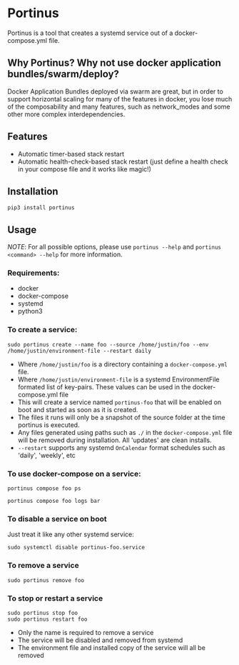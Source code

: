 # Portinus
Portinus is a tool that creates a systemd service out of a docker-compose.yml file.

## Why Portinus? Why not use docker application bundles/swarm/deploy?
Docker Application Bundles deployed via swarm are great, but in order to support horizontal scaling for many of the features in docker, you lose much of the composability and many features, such as network_modes and some other more complex interdependencies.


## Features
* Automatic timer-based stack restart
* Automatic health-check-based stack restart (just define a health check in your compose file and it works like magic!)

## Installation
`pip3 install portinus`

## Usage
*NOTE*: For all possible options, please use `portinus --help` and `portinus <command> --help` for more information.

### Requirements:
* docker
* docker-compose
* systemd
* python3

### To create a service:
```
sudo portinus create --name foo --source /home/justin/foo --env /home/justin/environment-file --restart daily
```

* Where `/home/justin/foo` is a directory containing a `docker-compose.yml` file.
* Where `/home/justin/environment-file` is a systemd EnvironmentFile formated list of key-pairs. These values can be used in the docker-compose.yml file
* This will create a service named `portinus-foo` that will be enabled on boot and started as soon as it is created. 
* The files it runs will only be a snapshot of the source folder at the time portinus is executed.
* Any files generated using paths such as `./` in the `docker-compose.yml` file will be removed during installation. All 'updates' are clean installs.
* `--restart` supports any systemd `OnCalendar` format schedules such as 'daily', 'weekly', etc

### To use docker-compose on a service:
```
portinus compose foo ps
```
```
portinus compose foo logs bar
```

### To disable a service on boot
Just treat it like any other systemd service:
```
sudo systemctl disable portinus-foo.service
```

### To remove a service
```
sudo portinus remove foo
```


### To stop or restart a service
```
sudo portinus stop foo
sudo portinus restart foo
```

* Only the name is required to remove a service
* The service will be disabled and removed from systemd
* The environment file and installed copy of the service will all be removed
